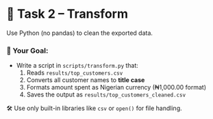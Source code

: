 # 🧪 Task 2 – Transform

Use Python (no pandas) to clean the exported data.

### 🎯 Your Goal:
- Write a script in `scripts/transform.py` that:
  1. Reads `results/top_customers.csv`
  2. Converts all customer names to **title case**
  3. Formats amount spent as Nigerian currency (₦1,000.00 format)
  4. Saves the output as `results/top_customers_cleaned.csv`

🛠️ Use only built-in libraries like `csv` or `open()` for file handling.

